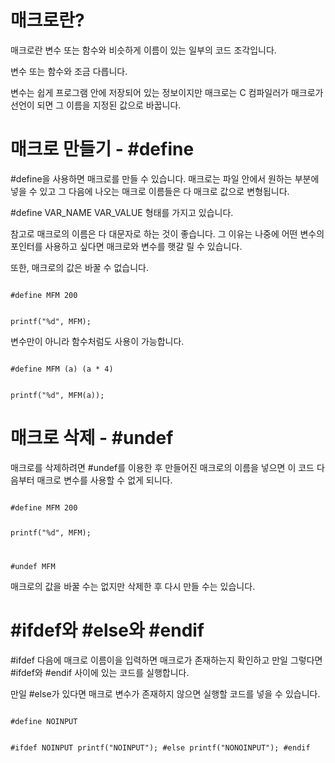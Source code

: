 # 매크로란?
매크로란 변수 또는 함수와 비슷하게 이름이 있는 일부의 코드 조각입니다.

변수 또는 함수와 조금 다릅니다.

변수는 쉽게 프로그램 안에 저장되어 있는 정보이지만 매크로는 C 컴파일러가 매크로가 선언이 되면 그 이름을 지정된 값으로 바꿉니다.

# 매크로 만들기 - #define
#define을 사용하면 매크로를 만들 수 있습니다. 매크로는 파일 안에서 원하는 부분에 넣을 수 있고 그 다음에 나오는 매크로 이름들은 다 매크로 값으로 변형됩니다.

#define VAR_NAME VAR_VALUE 형태를 가지고 있습니다.

참고로 매크로의 이름은 다 대문자로 하는 것이 좋습니다. 그 이유는 나중에 어떤 변수의 포인터를 사용하고 싶다면 매크로와 변수를 햇갈 릴 수 있습니다.

또한, 매크로의 값은 바꿀 수 없습니다.

<code>
#define MFM 200

printf("%d", MFM);
</code>

변수만이 아니라 함수처럼도 사용이 가능합니다.

<code>
#define MFM (a) (a * 4)

printf("%d", MFM(a));
</code>

# 매크로 삭제 - #undef
매크로를 삭제하려면 #undef를 이용한 후 만들어진 매크로의 이름을 넣으면 이 코드 다음부터 매크로 변수를 사용할 수 없게 되니다.

<code>
#define MFM 200

printf("%d", MFM);

#undef MFM
</code>

매크로의 값을 바꿀 수는 없지만 삭제한 후 다시 만들 수는 있습니다.

# #ifdef와 #else와 #endif
#ifdef 다음에 매크로 이름이을 입력하면 매크로가 존재하는지 확인하고 만일 그렇다면 #ifdef와 #endif 사이에 있는 코드를 실행합니다.

만일 #else가 있다면 매크로 변수가 존재하지 않으면 실행할 코드를 넣을 수 있습니다.

<code>
#define NOINPUT

#ifdef NOINPUT
printf("NOINPUT");
#else
printf("NONOINPUT");
#endif
</code>
